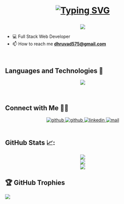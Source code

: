 

<h1 align="center">

  [![Typing SVG](https://readme-typing-svg.demolab.com?font=Fira+Code&weight=600&size=25&pause=1000&color=31E2F7&center=true&vCenter=true&width=435&lines=Hi+%F0%9F%91%8B%2C+I'm+Dhruva_D;A+Full+Stack+Developer)](https://git.io/typing-svg)
</h1>
   <p align='center'> <img src="https://user-images.githubusercontent.com/65854432/131634214-91274d8f-4f2f-4a91-bee8-276f5c3069eb.gif"> </p>



- 💻 Full Stack Web Developer
- 📫 How to reach me **dhruvad575@gmail.com**

<br/>



## Languages and Technologies 🚀
<div align="center">
    <img src="https://skillicons.dev/icons?i=mongodb,firebase,react,nextjs,express,flask,cpp,typescript,java,py,redis" />
</div>


<br/>

<br/>

## Connect with Me 🤝🏻
<div align="center">
<a href="https://github.com/Dhruva-D" target="_blank">
<img src=https://img.shields.io/badge/github-%2324292e.svg?&style=for-the-badge&logo=github&logoColor=white alt=github style="margin-bottom: 5px;" />
</a>
<a href="https://x.com/DhruvaD575" target="_blank">
<img src=https://img.shields.io/badge/X-%2324292e.svg?&style=for-the-badge&logo=x&logoColor=white alt=github style="margin-bottom: 5px;" />
</a>
<a href="https://www.linkedin.com/in/dhruvad18/" target="_blank">
<img src=https://img.shields.io/badge/linkedin-%231E77B5.svg?&style=for-the-badge&logo=linkedin&logoColor=white alt=linkedin style="margin-bottom: 5px;" />
</a>

<a href="mailto:dhruvad575@gmail.com" target="_blank">
<img src=https://img.shields.io/badge/Gmail-D14836?style=for-the-badge&logo=gmail&logoColor=white alt=mail style="margin-bottom: 5px;" />
</a>  
  

</div>  


<br/>

## GitHub Stats 📈:

<div align="center">
<p align="center">

![](https://github-readme-stats.vercel.app/api?username=vijeshvs&theme=dark&hide_border=true&include_all_commits=false&count_private=false)<br/>
![](https://github-readme-streak-stats.herokuapp.com/?user=vijeshvs&theme=dark&hide_border=true)<br/>
![](https://github-readme-stats.vercel.app/api/top-langs/?username=vijeshvs&theme=dark&hide_border=true&include_all_commits=false&count_private=false&layout=compact)

</p>
</div>

## 🏆 GitHub Trophies
![](https://github-profile-trophy.vercel.app/?username=vijeshvs&theme=default&no-frame=false&no-bg=true&margin-w=4)
